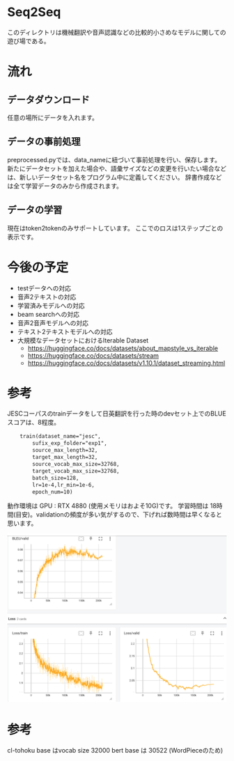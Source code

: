 # Seq2Seq
このディレクトリは機械翻訳や音声認識などの比較的小さめなモデルに関しての遊び場である。

# 流れ

## データダウンロード
任意の場所にデータを入れます。

## データの事前処理
preprocessed.pyでは、data_nameに紐づいて事前処理を行い、保存します。
新たにデータセットを加えた場合や、語彙サイズなどの変更を行いたい場合などは、新しいデータセット名をプログラム中に定義してください。
辞書作成などは全て学習データのみから作成されます。

## データの学習
現在はtoken2tokenのみサポートしています。
ここでのロスは1ステップごとの表示です。

# 今後の予定
- testデータへの対応
- 音声2テキストの対応
- 学習済みモデルへの対応
- beam searchへの対応
- 音声2音声モデルへの対応
- テキスト2テキストモデルへの対応
- 大規模なデータセットにおけるIterable Dataset
    - https://huggingface.co/docs/datasets/about_mapstyle_vs_iterable
    - https://huggingface.co/docs/datasets/stream
    - https://huggingface.co/docs/datasets/v1.10.1/dataset_streaming.html

# 参考
JESCコーパスのtrainデータをして日英翻訳を行った時のdevセット上でのBLUEスコアは、8程度。
```
    train(dataset_name="jesc",
        sufix_exp_folder="exp1",
        source_max_length=32,
        target_max_length=32,
        source_vocab_max_size=32768,
        target_vocab_max_size=32768,
        batch_size=128,
        lr=1e-4,lr_min=1e-6,
        epoch_num=10)
```
動作環境は
GPU : RTX 4880 (使用メモリはおよそ10G)です。
学習時間は 18時間(目安)。validationの頻度が多い気がするので、下げれば数時間は早くなると思います。

![Image](https://github.com/series2/seq2seq/blob/main/image.png)


# 参考
cl-tohoku base はvocab size 32000
bert base は 30522 (WordPieceのため)